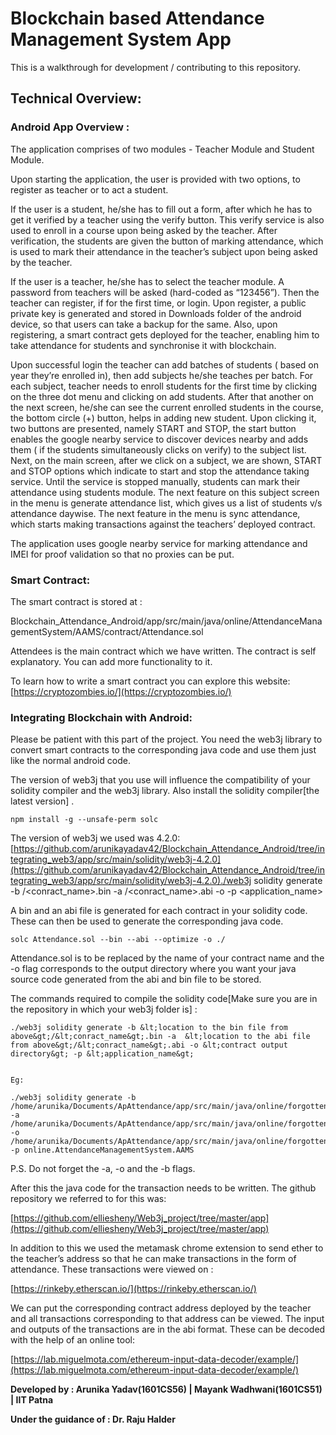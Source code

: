 # Blockchain based Attendance Management System App

  

This is a walkthrough for development / contributing to this repository.  

  

## Technical Overview:

  

### Android App Overview : 

  

The application comprises of two modules - Teacher Module and Student Module. 

Upon starting the application, the user is provided with two options, to register as teacher or to act a student. 

  

If the user is a student, he/she has to fill out a form, after which he has to get it verified by a teacher using the verify button. This verify service is also used to enroll in a course upon being asked by the teacher. After verification, the students are given the button of marking attendance, which is used to mark their attendance in the teacher’s subject upon being asked by the teacher. 

  

If the user is a teacher, he/she has to select the teacher module. A password from teachers will be asked (hard-coded as “123456”). Then the teacher can register, if for the first time, or login. Upon register, a public private key is generated and stored in Downloads folder of the android device, so that users can take a backup for the same. Also, upon registering, a smart contract gets deployed for the teacher, enabling him to take attendance for students and synchronise it with blockchain. 

Upon successful login the teacher can add batches of students ( based on year they’re enrolled in), then add subjects he/she teaches per batch. For each subject, teacher needs to enroll students for the first time by clicking on the three dot menu and clicking on add students. After that another on the next screen, he/she can see the current enrolled students in the course, the bottom circle (+) button, helps in adding new student. Upon clicking it, two buttons are presented, namely START and STOP, the start button enables the google nearby service to discover devices nearby and adds them ( if the students simultaneously clicks on verify) to the subject list. Next, on the main screen, after we click on a subject, we are shown, START and STOP options which indicate to start and stop the attendance taking service. Until the service is stopped manually, students can mark their attendance using students module. The next feature on this subject screen in the menu is generate attendance list, which gives us a list of students v/s attendance daywise. The next feature in the menu is sync attendance, which starts making transactions against the teachers’ deployed contract.

  

The application uses google nearby service for marking attendance and IMEI for proof validation so that no proxies can be put. 

  

### Smart Contract:

The smart contract is stored at : 

Blockchain_Attendance_Android/app/src/main/java/online/AttendanceManagementSystem/AAMS/contract/Attendance.sol

  

Attendees is the main contract which we have written. The contract is self explanatory. You can add more functionality to it.

To learn how to write a smart contract you can explore this website: [https://cryptozombies.io/](https://cryptozombies.io/)

  
  

### Integrating Blockchain with Android:

  

Please be patient with this part of the project. You need the web3j library to convert smart contracts to the corresponding java code and use them just like the normal android code.

  

The version of web3j that you use will influence the compatibility of your solidity compiler and the web3j library. Also install the solidity compiler[the latest version] .

  
```
npm install -g --unsafe-perm solc
```
 

The version of web3j we used was 4.2.0: [https://github.com/arunikayadav42/Blockchain_Attendance_Android/tree/integrating_web3/app/src/main/solidity/web3j-4.2.0](https://github.com/arunikayadav42/Blockchain_Attendance_Android/tree/integrating_web3/app/src/main/solidity/web3j-4.2.0)./web3j solidity generate -b <location to the bin file from above>/<conract_name>.bin -a <location to the abi file from above>/<conract_name>.abi -o <contract output directory> -p <application_name>

  

A bin and an abi file is generated for each contract in your solidity code. These can then be used to generate the corresponding java code.

  
```
solc Attendance.sol --bin --abi --optimize -o ./
```

Attendance.sol is to be replaced by the name of your contract name and the -o flag corresponds to the output directory where you want your java source code generated from the abi and bin file to be stored. 

  

The commands required to compile the solidity code[Make sure you are in the repository in which your web3j folder is] :

  
```
./web3j solidity generate -b &lt;location to the bin file from above&gt;/&lt;conract_name&gt;.bin -a  &lt;location to the abi file from above&gt;/&lt;conract_name&gt;.abi -o &lt;contract output directory&gt; -p &lt;application_name&gt;
  

Eg: 

./web3j solidity generate -b /home/arunika/Documents/ApAttendance/app/src/main/java/online/forgottenbit/attendance1/contract/Attendees.bin -a /home/arunika/Documents/ApAttendance/app/src/main/java/online/forgottenbit/attendance1/contract/Attendees.abi -o /home/arunika/Documents/ApAttendance/app/src/main/java/online/forgottenbit/attendance1/contract/ -p online.AttendanceManagementSystem.AAMS
```
  

P.S. Do not forget the -a, -o and the -b flags.

  

After this the java code for the transaction needs to be written. The github repository we referred to for this was: 

  

[https://github.com/elliesheny/Web3j_project/tree/master/app](https://github.com/elliesheny/Web3j_project/tree/master/app)

  

In addition to this we used the metamask chrome extension to send ether to the teacher’s address so that he can make transactions in the form of attendance. These transactions were viewed on :

  

[https://rinkeby.etherscan.io/](https://rinkeby.etherscan.io/)

  

We can put the corresponding contract address deployed by the teacher and all transactions corresponding to that address can be viewed. The input and outputs of the transactions are in the abi format. These can be decoded with the help of an online tool:

[https://lab.miguelmota.com/ethereum-input-data-decoder/example/](https://lab.miguelmota.com/ethereum-input-data-decoder/example/)

__Developed by :  Arunika Yadav(1601CS56) | Mayank Wadhwani(1601CS51) | IIT Patna__

__Under the guidance of : Dr. Raju Halder__


